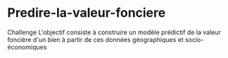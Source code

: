 # Predire-la-valeur-fonciere
Challenge 
L'objectif consiste à construire un modèle prédictif de la valeur foncière d'un bien à partir de ces données géographiques et socio-économiques
